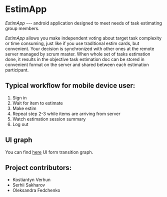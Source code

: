 # EstimApp

_EstimApp_ --- android application designed to meet needs of task estimating group members.

_EstimApp_ allows you make independent voting about target task complexity or time consuming, just like if you use traditional estim cards, but convenient.
Your decision is synchronized with other ones at the remote server managed by scrum master.
When whole set of tasks estimation done, it results in the objective task estimation doc can be stored in convenient format on the server and shared between each estimation participant.

## Typical workflow for mobile device user:
  1. Sign in
  2. Wait for item to estimate
  3. Make estim
  4. Repeat step 2-3 while items are arriving from server
  5. Watch estimation session summary
  6. Log out

## UI graph
You can find 
[here](https://github.com/kverhun/EstimApp/blob/master/docs/UI_graph.pdf) 
UI form transition graph.

## Project contributors:
  - Kostiantyn Verhun
  - Serhii Sakharov
  - Oleksandra Fedchenko
